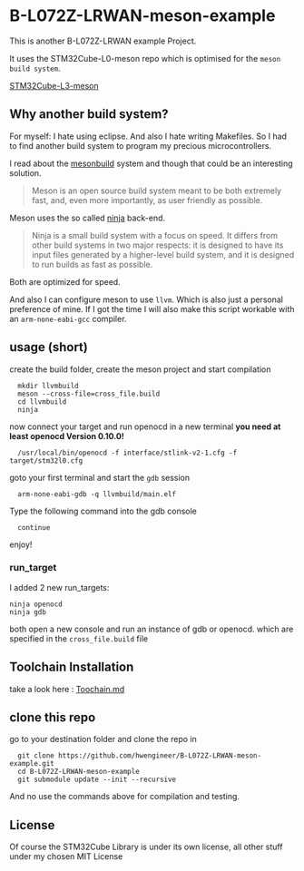 # B-L072Z-LRWAN-meson-example

This is another B-L072Z-LRWAN example Project.

It uses the STM32Cube-L0-meson repo which is optimised for the `meson build system`.

[STM32Cube-L3-meson](https://github.com/hwengineer/STM32Cube-L0-meson)


## Why another build system?
For myself: I hate using eclipse. And also I hate writing Makefiles.
So I had to find another build system to program my precious microcontrollers.

I read about the [mesonbuild](http://mesonbuild.com/) system and though that could be an interesting solution.

>Meson is an open source build system meant to be both extremely fast, and, even more importantly, as user friendly as possible.

Meson uses the so called [ninja](https://ninja-build.org/) back-end.

>Ninja is a small build system with a focus on speed. It differs from other build systems in two major respects: it is designed to have its input files generated by a higher-level build system, and it is designed to run builds as fast as possible.

Both are optimized for speed.

And also I can configure meson to use `llvm`. Which is also just a personal preference of mine.
If I got the time I will also make this script workable with an `arm-none-eabi-gcc` compiler.

## usage (short)

create the build folder, create the meson project and start compilation

      mkdir llvmbuild
      meson --cross-file=cross_file.build
      cd llvmbuild
      ninja

now connect your target and run openocd in a new terminal **you need at least openocd Version 0.10.0!**

      /usr/local/bin/openocd -f interface/stlink-v2-1.cfg -f target/stm32l0.cfg

goto your first terminal and start the `gdb` session

      arm-none-eabi-gdb -q llvmbuild/main.elf

Type the following command into the gdb console

      continue

enjoy!

### run_target

I added 2 new run_targets:

    ninja openocd
    ninja gdb

both open a new console and run an instance of gdb or openocd. which are specified in the `cross_file.build` file

## Toolchain Installation

take a look here : [Toochain.md](https://github.com/hwengineer/STM32F3Discovery-meson-example/blob/master/Toolchain.md)

## clone this repo

go to your destination folder and clone the repo in

      git clone https://github.com/hwengineer/B-L072Z-LRWAN-meson-example.git
      cd B-L072Z-LRWAN-meson-example
      git submodule update --init --recursive

And no use the commands above for compilation and testing.


## License
Of course the STM32Cube Library is under its own license, all other stuff under my chosen MIT License
